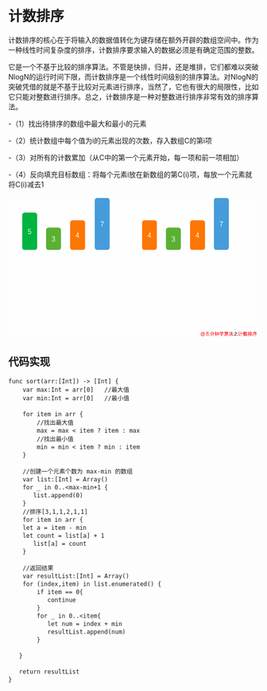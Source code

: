 # 计数排序

 计数排序的核心在于将输入的数据值转化为键存储在额外开辟的数组空间中。作为一种线性时间复杂度的排序，计数排序要求输入的数据必须是有确定范围的整数。
 
 它是一个不基于比较的排序算法。不管是快排，归并，还是堆排，它们都难以突破NlogN的运行时间下限，而计数排序是一个线性时间级别的排序算法。对NlogN的突破凭借的就是不基于比较对元素进行排序，当然了，它也有很大的局限性，比如它只能对整数进行排序。总之，计数排序是一种对整数进行排序非常有效的排序算法。
 
 -（1）找出待排序的数组中最大和最小的元素
 
 -（2）统计数组中每个值为i的元素出现的次数，存入数组C的第i项
 
 -（3）对所有的计数累加（从C中的第一个元素开始，每一项和前一项相加）
 
 -（4）反向填充目标数组：将每个元素i放在新数组的第C(i)项，每放一个元素就将C(i)减去1
 
 
 ![](https://github.com/SunshineBrother/LeetCodeStudy/blob/master/算法/计数排序/计数排序.gif)
 
 ## 代码实现
 
 ```
 func sort(arr:[Int]) -> [Int] {
     var max:Int = arr[0]   //最大值
     var min:Int = arr[0]   //最小值
     
     for item in arr {
         //找出最大值
         max = max < item ? item : max
         //找出最小值
         min = min < item ? min : item
     }
     
     //创建一个元素个数为 max-min 的数组
     var list:[Int] = Array()
     for _ in 0..<max-min+1 {
        list.append(0)
     }
     //排序[3,1,1,2,1,1]
     for item in arr {
     let a = item - min
     let count = list[a] + 1
        list[a] = count
     }
     
     //返回结果
     var resultList:[Int] = Array()
     for (index,item) in list.enumerated() {
         if item == 0{
            continue
         }
         for _ in 0..<item{
            let num = index + min
            resultList.append(num)
         }
 
    }
 
    return resultList
 }
 ```
 
 
 
 
 
 
 
 
 
 
 
 
 
 
 
 
 
 
 
 
 
